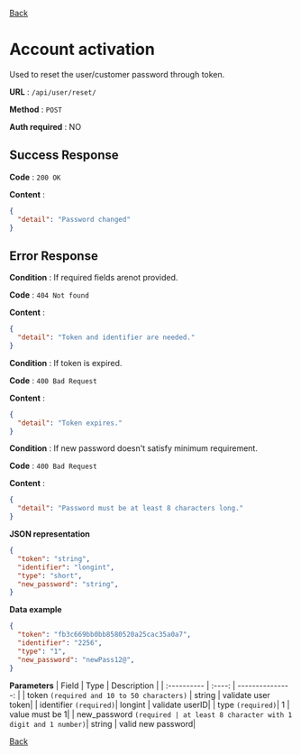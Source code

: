 [Back](../README.md)

# Account activation

Used to reset the user/customer password through token.

**URL** : `/api/user/reset/`

**Method** : `POST`

**Auth required** : NO

## Success Response

**Code** : `200 OK`

**Content** :

```json
{
  "detail": "Password changed"
}
```

## Error Response

**Condition** : If required fields arenot provided.

**Code** : `404 Not found`

**Content** :

```json
{
  "detail": "Token and identifier are needed."
}
```
**Condition** : If token is expired.

**Code** : `400 Bad Request`

**Content** :

```json
{
  "detail": "Token expires."
}
```
**Condition** : If new password doesn't satisfy minimum requirement.

**Code** : `400 Bad Request`

**Content** :

```json
{
  "detail": "Password must be at least 8 characters long."
}
```

**JSON representation**

```json
{
  "token": "string",
  "identifier": "longint",
  "type": "short",
  "new_password": "string",
}
```

**Data example**

```json
{
  "token": "fb3c669bb0bb8580520a25cac35a0a7",
  "identifier": "2256",
  "type": "1",
  "new_password": "newPass12@",
}
```

**Parameters**
| Field | Type | Description |
| :---------- | :----: | ---------------: |
| token `(required and 10 to 50 characters)` | string | validate user token|
| identifier `(required)`| longint | validate userID|
| type `(required)`| 1 | value must be 1|
| new_password `(required | at least 8 character with 1 digit and 1 number)`| string | valid new password|

[Back](../README.md)
